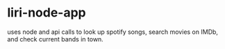 # liri-node-app
uses node and api calls to look up spotify songs, search movies on IMDb, and check current bands in town.
